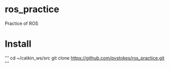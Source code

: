 # ros_practice
Practice of ROS

# Install
'''
cd ~/catkin_ws/src
git clone https://github.com/pystokes/ros_practice.git
'''
